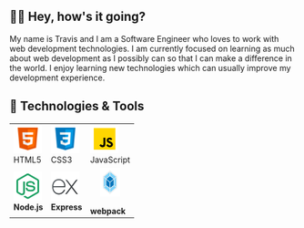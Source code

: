 ## 👋🏽 Hey, how's it going?
My name is Travis and I am a Software Engineer who loves to work with web development technologies.  I am currently focused on learning as much about web development as I possibly can so that I can make a difference in the world.  I enjoy learning new technologies which can usually improve my development experience.

## 🧰 Technologies & Tools
<table>
  <style>
    .center {
      display: block;
      margin-left: auto;
      margin-right: auto;
      width: 50%;
    }
  </style>
  <colgroup>
    <col style="text-align: center; font-weight: bold;">
    <col style="text-align: center; font-weight: bold;">
    <col style="text-align: center; font-weight: bold;">
  </colgroup>
  <tbody>
    <tr>
      <td><img src="./icons/html5-icon.png" width="50" height="50"><br>HTML5</td>
      <td><img src="./icons/css3-icon.png" width="50" height="50"><br>CSS3</td>
      <td><img src="./icons/javascript-icon.png" width="50" height="50"><br>JavaScript</td>
    </tr>
    <tr>
      <td><img src="./icons/node-js-icon.svg" width="50" height="50"><br><b>Node.js</td>
      <td><img src="./icons/express-js-icon.svg" width="50" height="50"><br><b>Express</b></td>
      <td><img class="center" src="./icons/webpack-icon.svg" width="50" height="50"><br><b>webpack</b></td>
    </tr>
  </tbody>
</table>

<!--
**travis-mcginley/travis-mcginley** is a ✨ _special_ ✨ repository because its `README.md` (this file) appears on your GitHub profile.

Here are some ideas to get you started:

- 🔭 I’m currently working on ...
- 🌱 I’m currently learning ...
- 👯 I’m looking to collaborate on ...
- 🤔 I’m looking for help with ...
- 💬 Ask me about ...
- 📫 How to reach me: ...
- 😄 Pronouns: ...
- ⚡ Fun fact: ...
-->
